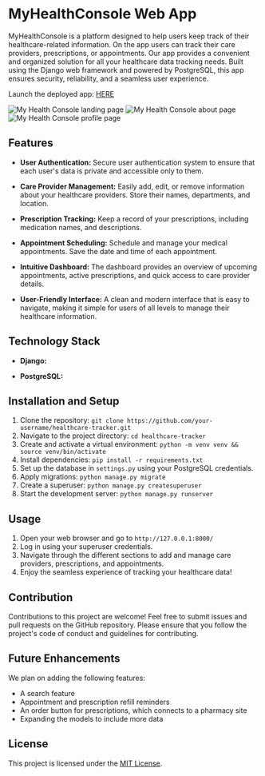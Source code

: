 # MyHealthConsole Web App

MyHealthConsole is a platform designed to help users keep track of their healthcare-related information. On the app users can track their care providers, prescriptions, or appointments. Our app provides a convenient and organized solution for all your healthcare data tracking needs. Built using the Django web framework and powered by PostgreSQL, this app ensures security, reliability, and a seamless user experience.

Launch the deployed app: [HERE](https://myhealthconsole.onrender.com/)
 

![My Health Console landing page](https://i.imgur.com/6gWKjwz.png)
![My Health Console about page](https://i.imgur.com/hOPRyP7.png)
![My Health Console profile page](https://i.imgur.com/zyCaohJ.png)

## Features

- **User Authentication:** Secure user authentication system to ensure that each user's data is private and accessible only to them.

- **Care Provider Management:** Easily add, edit, or remove information about your healthcare providers. Store their names, departments, and location.

- **Prescription Tracking:** Keep a record of your prescriptions, including medication names, and descriptions.

- **Appointment Scheduling:** Schedule and manage your medical appointments. Save the date and time of each appointment.

- **Intuitive Dashboard:** The dashboard provides an overview of upcoming appointments, active prescriptions, and quick access to care provider details.

- **User-Friendly Interface:** A clean and modern interface that is easy to navigate, making it simple for users of all levels to manage their healthcare information.

## Technology Stack

- **Django:**

- **PostgreSQL:**

## Installation and Setup

1. Clone the repository: `git clone https://github.com/your-username/healthcare-tracker.git`
2. Navigate to the project directory: `cd healthcare-tracker`
3. Create and activate a virtual environment: `python -m venv venv && source venv/bin/activate`
4. Install dependencies: `pip install -r requirements.txt`
5. Set up the database in `settings.py` using your PostgreSQL credentials.
6. Apply migrations: `python manage.py migrate`
7. Create a superuser: `python manage.py createsuperuser`
8. Start the development server: `python manage.py runserver`

## Usage

1. Open your web browser and go to `http://127.0.0.1:8000/`
2. Log in using your superuser credentials.
3. Navigate through the different sections to add and manage care providers, prescriptions, and appointments.
4. Enjoy the seamless experience of tracking your healthcare data!

## Contribution

Contributions to this project are welcome! Feel free to submit issues and pull requests on the GitHub repository. Please ensure that you follow the project's code of conduct and guidelines for contributing.

## Future Enhancements

We plan on adding the following features:

- A search feature
- Appointment and prescription refill reminders
- An order button for prescriptions, which connects to a pharmacy site
- Expanding the models to include more data

## License

This project is licensed under the [MIT License](LICENSE).
